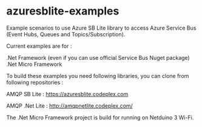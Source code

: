 # azuresblite-examples
Example scenarios to use Azure SB Lite library to access Azure Service Bus (Event Hubs, Queues and Topics/Subscription).

Current examples are for :

.Net Framework (even if you can use official Service Bus Nuget package)
.Net Micro Framework

To build these examples you need following libraries, you can clone from following repositories :

AMQP SB Lite : https://azuresblite.codeplex.com

AMQP .Net Lite : http://amqpnetlite.codeplex.com/

The .Net Micro Framework project is build for running on Netduino 3 Wi-Fi.
